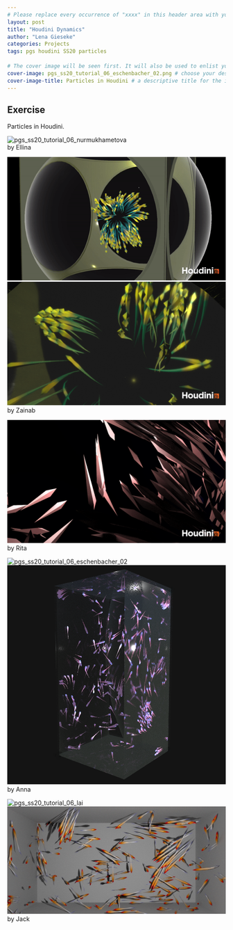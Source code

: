 ```yaml
---
# Please replace every occurrence of "xxxx" in this header area with your personal information.
layout: post
title: "Houdini Dynamics"
author: "Lena Gieseke"
categories: Projects
tags: pgs houdini SS20 particles

# The cover image will be seen first. It will also be used to enlist your project amonst others.
cover-image: pgs_ss20_tutorial_06_eschenbacher_02.png # choose your desired image file format — must be supported by web browsers — only one
cover-image-title: Particles in Houdini # a descriptive title for the image
---
```


## Exercise

Particles in Houdini.

![pgs_ss20_tutorial_06_nurmukhametova](pgs_ss20_tutorial_06_nurmukhametova.gif)  
by Ellina

![pgs_ss20_tutorial_06](pgs_ss20_tutorial_06.gif)  
![tutorial_06_swarm_tariq_02](tutorial_06_swarm_tariq_02.png)  
by Zainab


![pgs_eperjesi_fish](pgs_eperjesi_fish.png)  
by Rita

![pgs_ss20_tutorial_06_eschenbacher_02](pgs_ss20_tutorial_06_eschenbacher_02.gif)  
![pgs_ss20_tutorial_06_eschenbacher_02](pgs_ss20_tutorial_06_eschenbacher_02.png)  
by Anna

![pgs_ss20_tutorial_06_lai](pgs_ss20_tutorial_06_lai.gif)  
![pgs_ss20_tutorial_06_lai_03](pgs_ss20_tutorial_06_lai_03.png)  
by Jack

